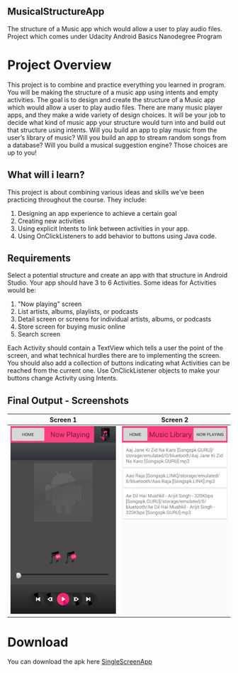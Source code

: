 ## MusicalStructureApp
The structure of a Music app which would allow a user to play audio files.
Project which comes under Udacity Android Basics Nanodegree Program

# Project Overview
This project is to combine and practice everything you learned in program. You will be making the structure of a music app using intents and empty activities.
The goal is to design and create the structure of a Music app which would allow a user to play audio files. There are many music player apps, and they make a wide variety of design choices. It will be your job to decide what kind of music app your structure would turn into and build out that structure using intents. Will you build an app to play music from the user’s library of music? Will you build an app to stream random songs from a database? Will you build a musical suggestion engine? Those choices are up to you!

## What will i learn?
This project is about combining various ideas and skills we’ve been practicing throughout the course. They include:

1. Designing an app experience to achieve a certain goal
2. Creating new activities
3. Using explicit Intents to link between activities in your app.
4. Using OnClickListeners to add behavior to buttons using Java code.

## Requirements
Select a potential structure and create an app with that structure in Android Studio. Your app should have 3 to 6 Activities. Some ideas for Activities would be:

1. "Now playing" screen
2. List artists, albums, playlists, or podcasts
3. Detail screen or screens for individual artists, albums, or podcasts
4. Store screen for buying music online
5. Search screen

Each Activity should contain a TextView which tells a user the point of the screen, and what technical hurdles there are to implementing the screen. You should also add a collection of buttons indicating what Activities can be reached from the current one. Use OnClickListener objects to make your buttons change Activity using Intents.

## Final Output - Screenshots

Screen 1                          |Screen 2
:--------------------------------:|:--------------------------------:
![](app/screenshots/screen1.png)  |![](app/screenshots/screen2.png)


# Download
You can download the apk here [SingleScreenApp](../../raw/master/app/screenshots/app-debug.apk)
